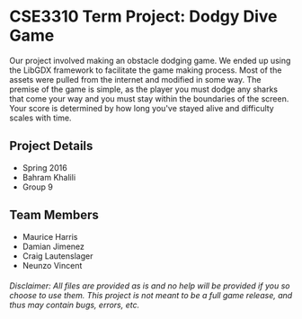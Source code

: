 # CSE3310 Term Project: Dodgy Dive Game
Our project involved making an obstacle dodging game. We ended up using the LibGDX framework to facilitate the game making process. Most of the assets were pulled from the internet and modified in some way. The premise of the game is simple, as the player you must dodge any sharks that come your way and you must stay within the boundaries of the screen. Your score is determined by how long you've stayed alive and difficulty scales with time.

## Project Details
- Spring 2016
- Bahram Khalili
- Group 9

## Team Members
- Maurice Harris
- Damian Jimenez
- Craig Lautenslager
- Neunzo Vincent

###### Disclaimer: All files are provided as is and no help will be provided if you so choose to use them. This project is not meant to be a full game release, and thus may contain bugs, errors, etc.
